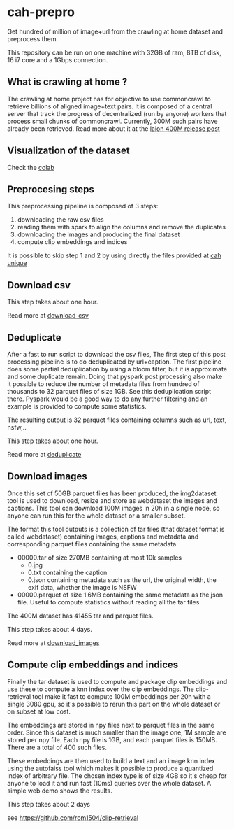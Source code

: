 # cah-prepro
Get hundred of million of image+url from the crawling at home dataset and preprocess them.

This repository can be run on one machine with 32GB of ram, 8TB of disk, 16 i7 core and a 1Gbps connection.

## What is crawling at home ?

The crawling at home project has for objective to use commoncrawl to retrieve billions of aligned image+text pairs.
It is composed of a central server that track the progress of decentralized (run by anyone) workers that process small chunks of commoncrawl.
Currently, 300M such pairs have already been retrieved.
Read more about it at the [laion 400M release post](https://laion.ai/laion-400-open-dataset/)

## Visualization of the dataset

Check the [colab](https://colab.research.google.com/drive/14Hc_fUUOrG9260VzD_XsTxWX7f5cptyL?usp=sharing)

## Preprocesing steps

This preprocessing pipeline is composed of 3 steps:
1. downloading the raw csv files
2. reading them with spark to align the columns and remove the duplicates
3. downloading the images and producing the final dataset
4. compute clip embeddings and indices

It is possible to skip step 1 and 2 by using directly the files provided at [cah unique](http://3080.rom1504.fr/cah/cah_dataframe_unique/)

## Download csv

This step takes about one hour.

Read more at [download_csv](download_csv)

## Deduplicate

After a fast to run script to download the csv files, The first step of this post processing pipeline is to do deduplicated by url+caption. The first pipeline does some partial deduplication by using a bloom filter, but it is approximate and some duplicate remain. Doing that pyspark post processing also make it possible to reduce the number of metadata files from hundred of thousands to 32 parquet files of size 1GB. See this deduplication script there. Pyspark would be a good way to do any further filtering and an example is provided to compute some statistics.

The resulting output is 32 parquet files containing columns such as url, text, nsfw,..

This step takes about one hour.

Read more at [deduplicate](deduplicate)

## Download images

Once this set of 50GB parquet files has been produced, the img2dataset tool is used to download, resize and store as webdataset the images and captions. This tool can download 100M images in 20h in a single node, so anyone can run this for the whole dataset or a smaller subset.

The format this tool outputs is a collection of tar files (that dataset format is called webdataset) containing images, captions and metadata and corresponding parquet files containing the same metadata

* 00000.tar of size 270MB containing at most 10k samples
  * 0.jpg
  * 0.txt containing the caption
  * 0.json containing metadata such as the url, the original width, the exif data, whether the image is NSFW
* 00000.parquet of size 1.6MB containing the same metadata as the json file. Useful to compute statistics without reading all the tar files

The 400M dataset has 41455 tar and parquet files.

This step takes about 4 days.

Read more at [download_images](download_images)

## Compute clip embeddings and indices

Finally the tar dataset is used to compute and package clip embeddings and use these to compute a knn index over the clip embeddings. The clip-retrieval tool make it fast to compute 100M embeddings per 20h with a single 3080 gpu, so it's possible to rerun this part on the whole dataset or on subset at low cost.

The embeddings are stored in npy files next to parquet files in the same order. Since this dataset is much smaller than the image one, 1M sample are stored per npy file. Each npy file is 1GB, and each parquet files is 150MB. There are a total of 400 such files.

These embeddings are then used to build a text and an image knn index using the autofaiss tool which makes it possible to produce a quantized index of arbitrary file. The chosen index type is of size 4GB so it's cheap for anyone to load it and run fast (10ms) queries over the whole dataset. A simple web demo shows the results.

This step takes about 2 days

see https://github.com/rom1504/clip-retrieval
